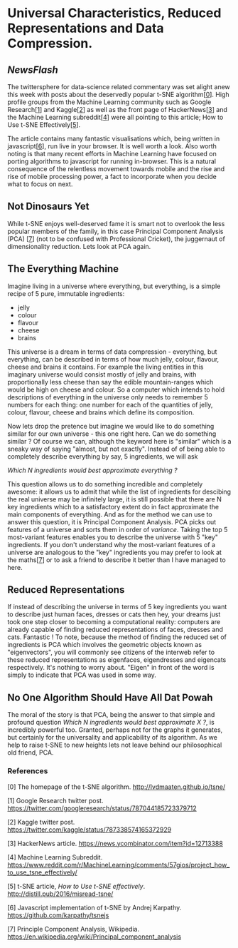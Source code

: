 # Universal Characteristics, Reduced Representations and Data Compression. 

## _NewsFlash_
The twittersphere for data-science related commentary was set alight anew this week with posts about the deservedly popular t-SNE algorithm[[0](http://lvdmaaten.github.io/tsne/)]. High profile groups from the Machine Learning community such as Google Research[[1](https://twitter.com/googleresearch/status/787044185723379712)] and Kaggle[[2](https://twitter.com/kaggle/status/787338574165372929)] as well as the front page of HackerNews[[3](https://news.ycombinator.com/item?id=12713388)] and the Machine Learning subreddit[[4](https://www.reddit.com/r/MachineLearning/comments/57gios/project_how_to_use_tsne_effectively/)] were all pointing to this article; How to Use t-SNE Effectively[[5](http://distill.pub/2016/misread-tsne/)].

The article contains many fantastic visualisations which, being written in javascript[[6](https://github.com/karpathy/tsnejs)], run live in your browser. It is well worth a look. Also worth noting is that many recent efforts in Machine Learning have focused on porting algorithms to javascript for running in-browser. This is a natural consequence of the relentless movement towards mobile and the rise and rise of mobile processing power, a fact to incorporate when you decide what to focus on next.

## Not Dinosaurs Yet
While t-SNE enjoys well-deserved fame it is smart not to overlook the less popular members of the family, in this case Principal Component Analysis (PCA) [[7](https://en.wikipedia.org/wiki/Principal_component_analysis)] (not to be confused with Professional Cricket), the juggernaut of dimensionality reduction. Lets look at PCA again.

## The Everything Machine
Imagine living in a universe where everything, but everything, is a simple recipe of 5 pure, immutable ingredients:
* jelly
* colour
* flavour
* cheese
* brains

This universe is a dream in terms of data compression - everything, but everything, can be described in terms of how much jelly, colour, flavour, cheese and brains it contains. For example the living entities in this imaginary universe would consist mostly of jelly and brains, with proportionally less cheese than say the edible mountain-ranges which would be high on cheese and colour. So a computer which intends to hold descriptions of everything in the universe only needs to remember 5 numbers for each thing: one number for each of the quantities of jelly, colour, flavour, cheese and brains which define its composition.

Now lets drop the pretence but imagine we would like to do something similar for our own universe - this one right here. Can we do something similar ? Of course we can, although the keyword here is "similar" which is a sneaky way of saying "almost, but not exactly". Instead of of being able to completely describe everything by say, 5 ingredients, we will ask

_Which N ingredients would best approximate everything ?_

This question allows us to do something incredible and completely awesome: it allows us to admit that while the list of ingredients for descibing the real universe may be infinitely large, it is still possible that there are N key ingredients which to a satisfactory extent do in fact approximate the main components of everything. And as for the method we can use to answer this question, it is Principal Component Analysis. PCA picks out features of a universe and sorts them in order of _variance_. Taking the top 5 most-variant features enables you to describe the universe with 5 "key" ingredients. If you don't understand why the most-variant features of a universe are analogous to the "key" ingredients you may prefer to look at the maths[[7]( https://en.wikipedia.org/wiki/Principal_component_analysis)] or to ask a friend to describe it better than I have managed to here.

## Reduced Representations
If instead of describing the universe in terms of 5 key ingredients you want to describe just human faces, dresses or cats then hey, your dreams just took one step closer to becoming a computational reality: computers are already capable of finding reduced representations of faces, dresses and cats. Fantastic ! To note, because the method of finding the reduced set of ingredients is PCA which involves the geometric objects known as "eigenvectors", you will commonly see citizens of the interweb refer to these reduced representations as eigenfaces, eigendresses and eigencats respectively. It's nothing to worry about. "Eigen" in front of the word is simply to indicate that PCA was used in some way.

## No One Algorithm Should Have All Dat Powah
The moral of the story is that PCA, being the answer to that simple and profound question _Which N ingredients would best approximate X ?_, is incredibly powerful too. Granted, perhaps not for the graphs it generates, but certainly for the universality and applicability of its algorithm. As we help to raise t-SNE to new heights lets not leave behind our philosophical old friend, PCA.

### References
[0] The homepage of the t-SNE algorithm. http://lvdmaaten.github.io/tsne/

[1] Google Research twitter post. https://twitter.com/googleresearch/status/787044185723379712

[2] Kaggle twitter post. https://twitter.com/kaggle/status/787338574165372929

[3] HackerNews article. https://news.ycombinator.com/item?id=12713388

[4] Machine Learning Subreddit. https://www.reddit.com/r/MachineLearning/comments/57gios/project_how_to_use_tsne_effectively/

[5] t-SNE article, _How to Use t-SNE effectively_. http://distill.pub/2016/misread-tsne/

[6] Javascript implementation of t-SNE by Andrej Karpathy. https://github.com/karpathy/tsnejs

[7] Principle Component Analysis, Wikipedia. https://en.wikipedia.org/wiki/Principal_component_analysis
 
